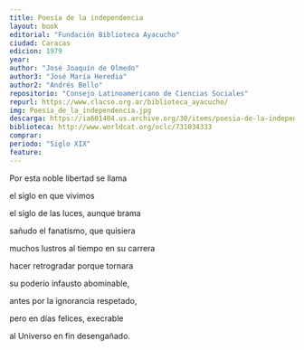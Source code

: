```yaml
---
title: Poesía de la independencia
layout: book
editorial: "Fundación Biblioteca Ayacucho"
ciudad: Caracas
edicion: 1979
year: 
author: "José Joaquín de Olmedo"
author3: "José María Heredia"
author2: "Andrés Bello"
repositorio: "Consejo Latinoamericano de Ciencias Sociales"
repurl: https://www.clacso.org.ar/biblioteca_ayacucho/
img: Poesia_de_la_independencia.jpg
descarga: https://ia601404.us.archive.org/30/items/poesia-de-la-independencia/Poesia_de_la_independencia.pdf
biblioteca: http://www.worldcat.org/oclc/731034333
comprar: 
periodo: "Siglo XIX"
feature: 
---
```

 

Por esta noble libertad se llama

el siglo en que vivimos

el siglo de las luces, aunque brama

sañudo el fanatismo, que quisiera

muchos lustros al tiempo en su carrera

hacer retrogradar porque tornara

su poderío infausto abominable,

antes por la ignorancia respetado,

pero en días felices, execrable

al Universo en fin desengañado.
